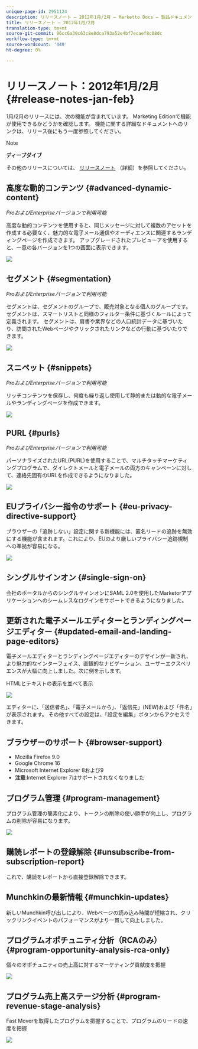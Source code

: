 ```yaml
---
unique-page-id: 2951124
description: リリースノート — 2012年1月/2月 — Marketto Docs — 製品ドキュメント
title: リリースノート — 2012年1月/2月
translation-type: tm+mt
source-git-commit: 96cc6a30c63c8e8dca793a52e4bf7ecaef8c08dc
workflow-type: tm+mt
source-wordcount: '449'
ht-degree: 0%

---
```



# リリースノート：2012年1月/2月 {#release-notes-jan-feb}

1月/2月のリリースには、次の機能が含まれています。 Marketing Editionで機能が使用できるかどうかを確認します。 機能に関する詳細なドキュメントへのリンクは、リリース後にもう一度参照してください。

>[!NOTE]
>
>**ディープダイブ**
>
>その他のリリースについては、 [リリースノート](http://docs.marketo.com/display/docs/release+notes) （詳細）を参照してください。

## 高度な動的コンテンツ {#advanced-dynamic-content}

*ProおよびEnterpriseバージョンで利用可能*

高度な動的コンテンツを使用すると、同じメッセージに対して複数のアセットを作成する必要なく、魅力的な電子メール通信やオーディエンスに関連するランディングページを作成できます。 アップグレードされたプレビューアを使用すると、一意の各バージョンを1つの画面に表示できます。

![](assets/image2014-9-23-9-3a50-3a27.png)

## セグメント  {#segmentation}

*ProおよびEnterpriseバージョンで利用可能*

セグメントは、セグメントのグループで、販売対象となる個人のグループです。 セグメントは、スマートリストと同様のフィルター条件に基づくルールによって定義されます。 セグメントは、肩書や業界などの人口統計データに基づいたり、訪問されたWebページやクリックされたリンクなどの行動に基づいたりできます。

![](assets/image2014-9-23-9-3a50-3a42.png)

## スニペット {#snippets}

*ProおよびEnterpriseバージョンで利用可能*

リッチコンテンツを保存し、何度も繰り返し使用して静的または動的な電子メールやランディングページを作成できます。

![](assets/image2014-9-23-9-3a50-3a58.png)

## PURL {#purls}

*ProおよびEnterpriseバージョンで利用可能*

パーソナライズされたURL(PURL)を使用することで、マルチタッチマーケティングプログラムで、ダイレクトメールと電子メールの両方のキャンペーンに対して、連絡先固有のURLを作成できるようになりました。

![](assets/image2014-9-23-9-3a51-3a11.png)

## EUプライバシー指令のサポート {#eu-privacy-directive-support}

ブラウザーの「追跡しない」設定に関する新機能には、匿名リードの追跡を無効にする機能が含まれます。これにより、EUのより厳しいプライバシー追跡規制への準拠が容易になる。

![](assets/image2014-9-23-9-3a51-3a32.png)

## シングルサインオン {#single-sign-on}

会社のポータルからのシングルサインオンにSAML 2.0を使用したMarketorアプリケーションへのシームレスなログインをサポートできるようになりました。

## 更新された電子メールエディターとランディングページエディター {#updated-email-and-landing-page-editors}

電子メールエディターとランディングページエディターのデザインが一新され、より魅力的なインターフェイス、直観的なナビゲーション、ユーザーエクスペリエンスが大幅に向上しました。次に例を示します。

HTMLとテキストの表示を並べて表示

![](assets/image2014-9-23-9-3a51-3a54.png)

エディターに、「送信者名」、「電子メールから」、「返信先」(NEW)および「件名」が表示されます。 その他すべての設定は、「設定を編集」ボタンからアクセスできます。

## ブラウザーのサポート {#browser-support}

* Mozilla Firefox 9.0
* Google Chrome 16
* Microsoft Internet Explorer 8および9
* **注意**:Internet Explorer 7はサポートされなくなりました

## プログラム管理 {#program-management}

プログラム管理の簡素化により、トークンの削除の使い勝手が向上し、プログラムの削除が容易になります。

![](assets/image2014-9-23-9-3a52-3a11.png)

## 購読レポートの登録解除 {#unsubscribe-from-subscription-report}

これで、購読をレポートから直接登録解除できます。

## Munchkinの最新情報 {#munchkin-updates}

新しいMunchkin呼び出しにより、Webページの読み込み時間が短縮され、クリックリンクイベントのパフォーマンスがより一貫して向上しました。

## プログラムオポチュニティ分析（RCAのみ） {#program-opportunity-analysis-rca-only}

個々のオポチュニティの売上高に対するマーケティング貢献度を把握

![](assets/image2014-9-23-9-3a52-3a30.png)

## プログラム売上高ステージ分析 {#program-revenue-stage-analysis}

Fast Moverを取得したプログラムを把握することで、プログラムのリードの速度を把握

![](assets/image2014-9-23-9-3a52-3a47.png)

